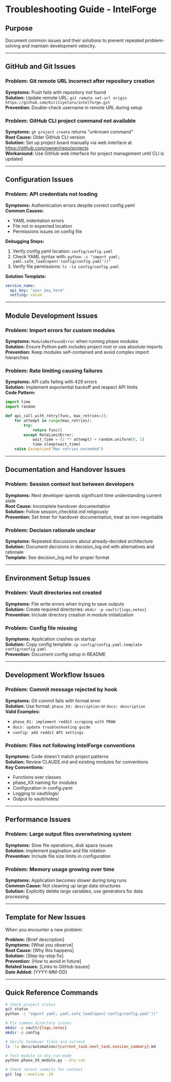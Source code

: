 # Troubleshooting Guide - IntelForge

## Purpose
Document common issues and their solutions to prevent repeated problem-solving and maintain development velocity.

---

## GitHub and Git Issues

### Problem: Git remote URL incorrect after repository creation
**Symptoms:** Push fails with repository not found  
**Solution:** Update remote URL: `git remote set-url origin https://github.com/Kiritiyeluru/intelforge.git`  
**Prevention:** Double-check username in remote URL during setup  

### Problem: GitHub CLI project command not available
**Symptoms:** `gh project create` returns "unknown command"  
**Root Cause:** Older GitHub CLI version  
**Solution:** Set up project board manually via web interface at https://github.com/owner/repo/projects  
**Workaround:** Use GitHub web interface for project management until CLI is updated  

---

## Configuration Issues

### Problem: API credentials not loading
**Symptoms:** Authentication errors despite correct config.yaml  
**Common Causes:**
- YAML indentation errors
- File not in expected location
- Permissions issues on config file

**Debugging Steps:**
1. Verify config.yaml location: `config/config.yaml`
2. Check YAML syntax with: `python -c "import yaml; yaml.safe_load(open('config/config.yaml'))"`
3. Verify file permissions: `ls -la config/config.yaml`

**Solution Template:**
```yaml
service_name:
  api_key: "your_key_here"
  setting: value
```

---

## Module Development Issues

### Problem: Import errors for custom modules
**Symptoms:** `ModuleNotFoundError` when running phase modules  
**Solution:** Ensure Python path includes project root or use absolute imports  
**Prevention:** Keep modules self-contained and avoid complex import hierarchies  

### Problem: Rate limiting causing failures
**Symptoms:** API calls failing with 429 errors  
**Solution:** Implement exponential backoff and respect API limits  
**Code Pattern:**
```python
import time
import random

def api_call_with_retry(func, max_retries=3):
    for attempt in range(max_retries):
        try:
            return func()
        except RateLimitError:
            wait_time = (2 ** attempt) + random.uniform(0, 1)
            time.sleep(wait_time)
    raise Exception("Max retries exceeded")
```

---

## Documentation and Handover Issues

### Problem: Session context lost between developers
**Symptoms:** Next developer spends significant time understanding current state  
**Root Cause:** Incomplete handover documentation  
**Solution:** Follow session_checklist.md religiously  
**Prevention:** Set timer for handover documentation, treat as non-negotiable  

### Problem: Decision rationale unclear
**Symptoms:** Repeated discussions about already-decided architecture  
**Solution:** Document decisions in decision_log.md with alternatives and rationale  
**Template:** See decision_log.md for proper format  

---

## Environment Setup Issues

### Problem: Vault directories not created
**Symptoms:** File write errors when trying to save outputs  
**Solution:** Create required directories: `mkdir -p vault/{logs,notes}`  
**Prevention:** Include directory creation in module initialization  

### Problem: Config file missing
**Symptoms:** Application crashes on startup  
**Solution:** Copy config template: `cp config/config.yaml.template config/config.yaml`  
**Prevention:** Document config setup in README  

---

## Development Workflow Issues

### Problem: Commit message rejected by hook
**Symptoms:** Git commit fails with format error  
**Solution:** Use format: `phase_XX: description` or `docs: description`  
**Valid Examples:**
- `phase_01: implement reddit scraping with PRAW`
- `docs: update troubleshooting guide`
- `config: add reddit API settings`

### Problem: Files not following IntelForge conventions
**Symptoms:** Code doesn't match project patterns  
**Solution:** Review CLAUDE.md and existing modules for conventions  
**Key Conventions:**
- Functions over classes
- phase_XX naming for modules
- Configuration in config.yaml
- Logging to vault/logs/
- Output to vault/notes/

---

## Performance Issues

### Problem: Large output files overwhelming system
**Symptoms:** Slow file operations, disk space issues  
**Solution:** Implement pagination and file rotation  
**Prevention:** Include file size limits in configuration  

### Problem: Memory usage growing over time
**Symptoms:** Application becomes slower during long runs  
**Common Cause:** Not cleaning up large data structures  
**Solution:** Explicitly delete large variables, use generators for data processing  

---

## Template for New Issues

When you encounter a new problem:

**Problem:** [Brief description]  
**Symptoms:** [What you observe]  
**Root Cause:** [Why this happens]  
**Solution:** [Step-by-step fix]  
**Prevention:** [How to avoid in future]  
**Related Issues:** [Links to GitHub issues]  
**Date Added:** [YYYY-MM-DD]  

---

## Quick Reference Commands

```bash
# Check project status
git status
python -c "import yaml; yaml.safe_load(open('config/config.yaml'))"

# Fix common directory issues
mkdir -p vault/{logs,notes}
mkdir -p config

# Verify handover files are current
ls -la docs/automation/{current_task,next_task,session_summary}.md

# Test module in dry-run mode
python phase_XX_module.py --dry-run

# Check recent commits for context
git log --oneline -10
```